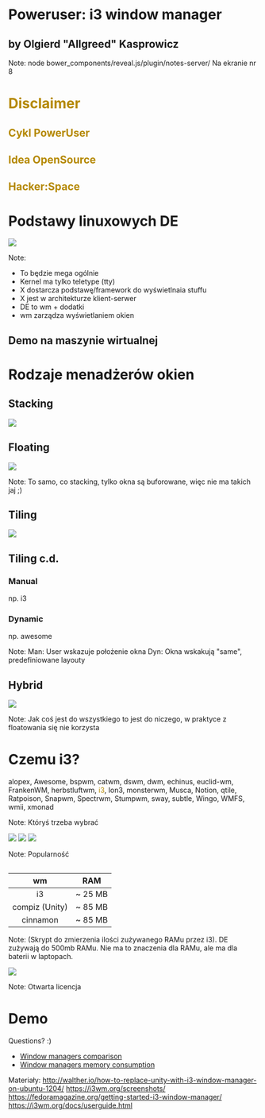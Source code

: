# Poweruser: i3 window manager
## by Olgierd &#34;Allgreed&#34; Kasprowicz

Note:
node bower_components/reveal.js/plugin/notes-server/
Na ekranie nr 8



# <span style="color: #b58900">Disclaimer</span>
<!-- .slide: data-background-color="black" -->


## <span style="color: #b58900">Cykl PowerUser</span>
<!-- .slide: data-background-color="black" -->


## <span style="color: #b58900">Idea OpenSource</span>
<!-- .slide: data-background-color="black" -->


## <span style="color: #b58900">Hacker:Space</span>
<!-- .slide: data-background-color="black" -->



# Podstawy linuxowych DE


![](./img/linux_basic_components_of_a_gui.png)

Note:
- To będzie mega ogólnie
- Kernel ma tylko teletype (tty)
- X dostarcza podstawę/framework do wyświetlnaia stuffu
- X jest w architekturze klient-serwer
- DE to wm + dodatki
- wm zarządza wyświetlaniem okien


## Demo na maszynie wirtualnej



# Rodzaje menadżerów okien


## Stacking
![](./img/window_malfunction.jpg)


## Floating
![](./img/apple_desktop.jpg)

Note:
To samo, co stacking, tylko okna są buforowane, więc nie ma takich jaj ;)


## Tiling
![](./img/tiling.png)


## Tiling c.d.

### Manual
np. i3

### Dynamic
np. awesome

Note:
Man: User wskazuje położenie okna
Dyn: Okna wskakują "same", predefiniowane layouty


## Hybrid
![](./img/hybrid.jpg)

Note:
Jak coś jest do wszystkiego to jest do niczego, w praktyce z floatowania się nie korzysta



# Czemu i3?


alopex, Awesome, bspwm, catwm, dswm, dwm, echinus, euclid-wm, FrankenWM, herbstluftwm, <span style="color: #b58900">i3</span>, Ion3, monsterwm, Musca, Notion, qtile, Ratpoison, Snapwm, Spectrwm, Stumpwm, sway, subtle, Wingo, WMFS, wmii, xmonad

Note:
Któryś trzeba wybrać


![](./img/i3-pop.png)
![](./img/qtile-pop.png)
![](./img/catwm-pop.png)

Note:
Popularność


```ps -eo rss,pid,euser,args:100 --sort %mem | grep -v grep | grep -i i3 | awk '{printf $1/1024 "MB"; $1=""; print }' | awk '{print $1}' | sed 's/.$//' | sed 's/.$//' | python -c "import sys; print(sum(float(l) for l in sys.stdin))"
```

|       wm       |   RAM   |
|:--------------:|:-------:|
|       i3       | ~ 25 MB |
| compiz (Unity) | ~ 85 MB |
|    cinnamon    | ~ 85 MB |

Note:
(Skrypt do zmierzenia ilości zużywanego RAMu przez i3). DE zużywają do 500mb RAMu. Nie ma to znaczenia dla RAMu, ale ma dla baterii w laptopach.


![](./img/open_source.png)

Note:
Otwarta licencja



# Demo



<!-- - Głęboki nur -->
<!-- Podstawy konfiguracji i3 -->
<!-- Adding i3 status -->
<!-- - How to find keysyms -->
<!-- - Bonus: jak połącyć się z wifi z konsoli ;) -->



Questions? :)

<!-- Przydatne linki -->
- [Window managers comparison](https://wiki.archlinux.org/index.php/Comparison_of_tiling_window_managers)
- [Window managers memory consumption](https://askubuntu.com/questions/181370/how-heavy-on-resources-is-cinnamon-desktop-environment)

Materiały:
http://walther.io/how-to-replace-unity-with-i3-window-manager-on-ubuntu-1204/
https://i3wm.org/screenshots/
https://fedoramagazine.org/getting-started-i3-window-manager/
https://i3wm.org/docs/userguide.html